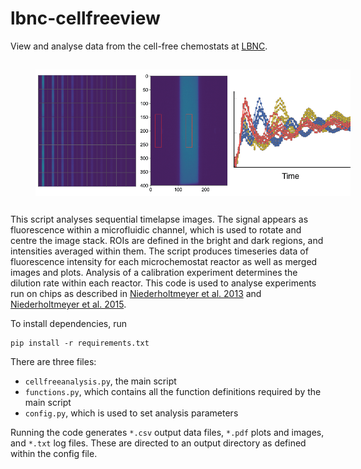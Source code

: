 # lbnc-cellfreeview
View and analyse data from the cell-free chemostats at [LBNC](http://lbnc.epfl.ch/).

<img src="/fig/fig.png" width="1000" alt="Cell-free chemostats" align="center" hspace="40" vspace="15">

This script analyses sequential timelapse images. The signal appears as fluorescence within a microfluidic channel, which is used to rotate and centre the image stack. ROIs are defined in the bright and dark regions, and intensities averaged within them. The script produces timeseries data of fluorescence intensity for each microchemostat reactor as well as merged images and plots. Analysis of a calibration experiment determines the dilution rate within each reactor. This code is used to analyse experiments run on chips as described in [Niederholtmeyer et al. 2013](https://www.pnas.org/content/110/40/15985) and [Niederholtmeyer et al. 2015](https://elifesciences.org/articles/09771).  

To install dependencies, run

	pip install -r requirements.txt

There are three files:

* `cellfreeanalysis.py`, the main script
* `functions.py`, which contains all the function definitions required by the main script
* `config.py`, which is used to set analysis parameters

Running the code generates `*.csv` output data files, `*.pdf` plots and images, and `*.txt` log files. These are directed to an output directory as defined within the config file. 

